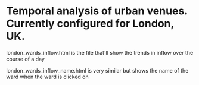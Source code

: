 # Temporal analysis of urban venues. Currently configured for London, UK.


london_wards_inflow.html is the file that'll show the trends in inflow over the
course of a day

london_wards_inflow_name.html is very similar but shows the name of the ward 
when the ward is clicked on
